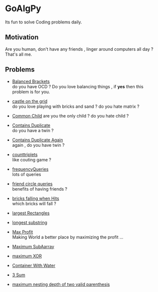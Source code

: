 # GoAlgPy

Its fun to solve Coding problems daily.

## Motivation

Are you human, don't have any friends , linger around computers all day ? That's all me.

## Problems

- [Balanced Brackets](https://github.com/blunderthunder/GoAlgPy/blob/0d40b941e4b53c4a1e86aff69a104a9d8972b6fe/balanced_brackets/readme.md)  
do you have OCD ? Do you love balancing things , if **yes** then this problem is for you.

- [castle on the grid](https://github.com/blunderthunder/GoAlgPy/blob/a5b9d6e8a60b351d5fd8b4b1c7afd33abbf35cff/castle_on_the_grid/readme.md)  
do you love playing with bricks and sand ? do you hate matrix ?

- [Common Child](https://github.com/blunderthunder/GoAlgPy/blob/dc43e09022f0eb9e892b312210fa1f4665a692ef/common_child/readme.md)
are you the only child ? do you hate child ?

- [Contains Duplicate](https://github.com/blunderthunder/GoAlgPy/blob/3e351d85bd04fb2175f670e97f6b636e9acc8abc/contains_duplicate_1/readme.md)  
do you have a twin ?

- [Contains Duplicate Again](https://github.com/blunderthunder/GoAlgPy/blob/17237e2decbde6d2e45402484e31396b9336d0e9/contains_duplicate_2/readme.md)  
again , do you have twin ?

- [counttriplets](https://github.com/blunderthunder/GoAlgPy/blob/6e067e72decc2264bbb52d9d7519e1e89085dea5/counttriplets/readme.md)  
like couting game ?

- [frequencyQueries](https://github.com/blunderthunder/GoAlgPy/blob/30fa50630d8bbbf27b8c5bd86c772e0b9e5ec1b3/frequencyQueries/readme.md)  
lots of queries

- [friend circle queries](https://github.com/blunderthunder/GoAlgPy/blob/f217b294d3ba82a01a0d411bd6ad489a68400673/friend_circle_quries/readme.md)  
benefits of having friends ?

- [bricks falling when Hits](https://github.com/blunderthunder/GoAlgPy/blob/6bf32eb96bb04a31be2e486708b68cf688403566/bricks_falling_when_hit/readme.md)  
which bricks will fall ?

- [largest Rectangles](https://github.com/blunderthunder/GoAlgPy/blob/f4bc84c992d9de4d375c447af435601e9c579965/largest_rectangle/readme.md)  

- [longest substring](https://github.com/blunderthunder/GoAlgPy/blob/7c516fc38bc493f8aae9b6da220b443bb1a84600/longest_substring/readme.md)

- [Max Profit](https://github.com/blunderthunder/GoAlgPy/blob/3746deb69690cf24ba555876c7145008d3636742/max_profit/readme.md)  
Making World a better place by maximizing the profit ...

- [Maximum SubAarray](https://github.com/blunderthunder/GoAlgPy/blob/d225258447ccb333f18cdf4f0c43c2b7e3b2d8df/maximum_subarray/readme.md)  

- [maximum  XOR](https://github.com/blunderthunder/GoAlgPy/blob/efb3ee66220aeb41a8f55b3eee111a3f473d0dc8/maximum_xor/readme.md)

- [Container With Water](https://github.com/blunderthunder/GoAlgPy/blob/2c7a5a5b928910bb5059ce1d93356fed415905b6/container_with_most_water/readme.md)

- [3 Sum](https://github.com/blunderthunder/GoAlgPy/blob/6ad82750233885aae02c21acac5a194b4b22df0c/threesum/readme.md)

- [maximum nesting depth of two valid parenthesis](https://github.com/blunderthunder/GoAlgPy/blob/0499dfb3abcb6e692c67897ab0709208c4f0a129/maximum_nesting_depth_of_two_valid_parentheses/readme.md)
